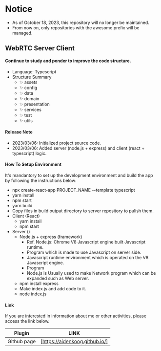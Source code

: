 # Notice
- As of October 18, 2023, this repository will no longer be maintained.
- From now on, only repositories with the awesome prefix will be managed.

## WebRTC Server Client

#### Continue to study and ponder to improve the code structure.

- Language: Typescript
- Structure Summary
  - ✨ assets
  - ✨ config
  - ✨ data
  - ✨ domain
  - ✨ presentation
  - ✨ services
  - ✨ test
  - ✨ utils

#### Release Note

- 2023/03/06: Initialized project source code.
- 2023/03/06: Added server (node.js + express) and client (react + typescript) logic.

#### How To Setup Environment

It's mandantory to set up the development environment and build the app by following the instructions below:

- npx create-react-app PROJECT_NAME --template typescript
- yarn install
- npm start
- yarn build
- Copy files in build output directory to server repository to pulish them.
- Client (React)
  - yarn install
  - npm start
- Server ()
  - Node.js + express (framework)
    - Ref. Node.js: Chrome V8 Javascript engine built Javascript runtime.
    - Program which is made to use Javascript on server side.
    - Javascript runtime environment which is operated on the V8 Javascript engine.
    - Program
    - Node.js is Usually used to make Network program which can be expanded such as Web server.
  - npm install express
  - Make index.js and add code to it.
  - node index.js

#### Link

If you are interested in information about me or other activities, please access the link below.

| Plugin      | LINK                           |
| ----------- | ------------------------------ |
| Github page | [https://aidenkoog.github.io/] |
